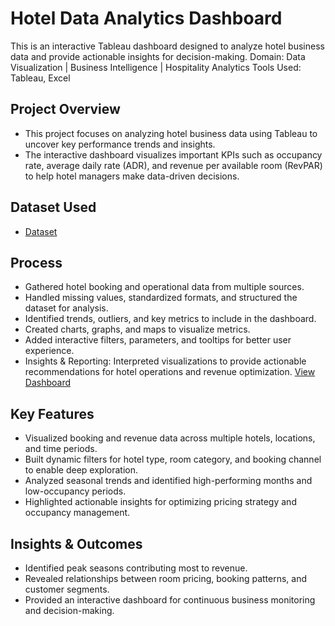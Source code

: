 # Hotel Data Analytics Dashboard
This is an interactive Tableau dashboard designed to analyze hotel business data and provide actionable insights for decision-making.
Domain: Data Visualization | Business Intelligence | Hospitality Analytics
Tools Used: Tableau, Excel

## Project Overview
- This project focuses on analyzing hotel business data using Tableau to uncover key performance trends and insights.
- The interactive dashboard visualizes important KPIs such as occupancy rate, average daily rate (ADR), and revenue per available room (RevPAR) to help hotel managers make data-driven decisions.

## Dataset Used
- <a href="https://github.com/Manu-csd40/Hotel_Dashboard/blob/main/hotel_booking.csv">Dataset </a>

## Process
- Gathered hotel booking and operational data from multiple sources.
- Handled missing values, standardized formats, and structured the dataset for analysis.
- Identified trends, outliers, and key metrics to include in the dashboard.
- Created charts, graphs, and maps to visualize metrics.
- Added interactive filters, parameters, and tooltips for better user experience.
- Insights & Reporting: Interpreted visualizations to provide actionable recommendations for hotel operations and revenue optimization.
<a href="https://public.tableau.com/app/profile/mutcherla.manogna.naga.sri/viz/Hoteldata_17481647226060/Dashboard1">View Dashboard </a>

## Key Features
- Visualized booking and revenue data across multiple hotels, locations, and time periods.
- Built dynamic filters for hotel type, room category, and booking channel to enable deep exploration.
- Analyzed seasonal trends and identified high-performing months and low-occupancy periods.
- Highlighted actionable insights for optimizing pricing strategy and occupancy management.

## Insights & Outcomes
- Identified peak seasons contributing most to revenue.
- Revealed relationships between room pricing, booking patterns, and customer segments.
- Provided an interactive dashboard for continuous business monitoring and decision-making.
